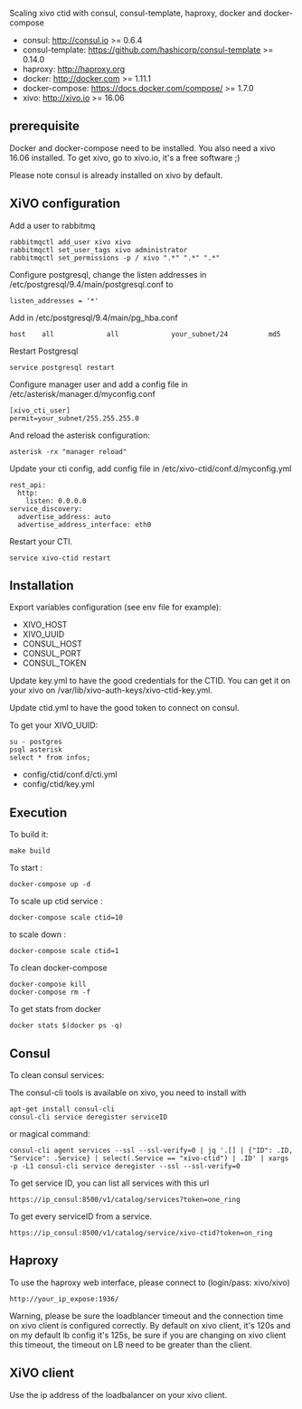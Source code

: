 Scaling xivo ctid with consul, consul-template, haproxy, docker and docker-compose

* consul: http://consul.io >= 0.6.4
* consul-template: https://github.com/hashicorp/consul-template >= 0.14.0
* haproxy: http://haproxy.org
* docker: http://docker.com >= 1.11.1
* docker-compose: https://docs.docker.com/compose/ >= 1.7.0
* xivo: http://xivo.io >= 16.06

prerequisite
------------

Docker and docker-compose need to be installed. You also need a xivo 16.06 installed. To get xivo, go to xivo.io, it's a free software ;)

Please note consul is already installed on xivo by default.

XiVO configuration
------------------

Add a user to rabbitmq

    rabbitmqctl add_user xivo xivo
    rabbitmqctl set_user_tags xivo administrator
    rabbitmqctl set_permissions -p / xivo ".*" ".*" ".*" 

Configure postgresql, change the listen addresses in /etc/postgresql/9.4/main/postgresql.conf to

    listen_addresses = '*'

Add in /etc/postgresql/9.4/main/pg_hba.conf

    host    all             all             your_subnet/24          md5

Restart Postgresql

    service postgresql restart

Configure manager user and add a config file in /etc/asterisk/manager.d/myconfig.conf 

    [xivo_cti_user]
    permit=your_subnet/255.255.255.0

And reload the asterisk configuration:

    asterisk -rx "manager reload"

Update your cti config, add config file in /etc/xivo-ctid/conf.d/myconfig.yml

    rest_api:
      http:
        listen: 0.0.0.0
    service_discovery:
      advertise_address: auto
      advertise_address_interface: eth0

Restart your CTI.

    service xivo-ctid restart

Installation
------------

Export variables configuration (see env file for example):

- XIVO_HOST
- XIVO_UUID
- CONSUL_HOST
- CONSUL_PORT
- CONSUL_TOKEN

Update key.yml to have the good credentials for the CTID. You can get it on your xivo on /var/lib/xivo-auth-keys/xivo-ctid-key.yml.

Update ctid.yml to have the good token to connect on consul.

To get your XIVO_UUID:

    su - postgres
    psql asterisk
    select * from infos;

- config/ctid/conf.d/cti.yml
- config/ctid/key.yml

Execution
---------

To build it:

    make build

To start :

    docker-compose up -d

To scale up ctid service :

    docker-compose scale ctid=10

to scale down :

    docker-compose scale ctid=1

To clean docker-compose

    docker-compose kill
    docker-compose rm -f

To get stats from docker

    docker stats $(docker ps -q)

Consul
------

To clean consul services:

The consul-cli tools is available on xivo, you need to install with

    apt-get install consul-cli
    consul-cli service deregister serviceID

or magical command:

    consul-cli agent services --ssl --ssl-verify=0 | jq '.[] | {"ID": .ID, "Service": .Service} | select(.Service == "xivo-ctid") | .ID' | xargs -p -L1 consul-cli service deregister --ssl --ssl-verify=0 

To get service ID, you can list all services with this url

    https://ip_consul:8500/v1/catalog/services?token=one_ring

To get every serviceID from a service.

    https://ip_consul:8500/v1/catalog/service/xivo-ctid?token=on_ring

Haproxy
-------

To use the haproxy web interface, please connect to (login/pass: xivo/xivo)

    http://your_ip_expose:1936/

Warning, please be sure the loadblancer timeout and the connection time on xivo client is configured correctly. By default on xivo client, it's 120s and on my default lb config it's 125s, be sure if you are changing on xivo client this timeout, the timeout on LB need to be greater than the client.

XiVO client
-----------

Use the ip address of the loadbalancer on your xivo client.
